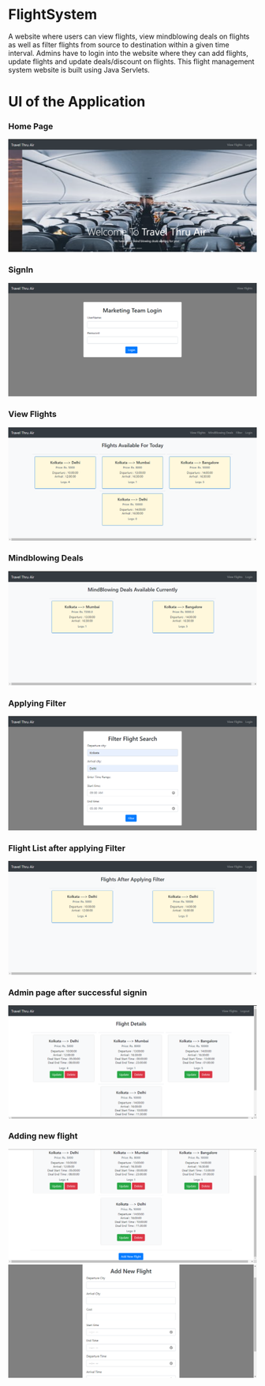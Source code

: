 # FlightSystem
A website where users can view flights, view mindblowing deals on flights as well as filter flights from source to destination within a given time interval.
Admins have to login into the website where they can add flights, update flights and update deals/discount on flights.
This flight management system website is built using Java Servlets.

# UI of the Application
### Home Page
<img src="Screenshots/Home.png"></img>

### SignIn
<img src="Screenshots/login.png"></img>

### View Flights
<img src="Screenshots/Viewflight.png"></img>

### Mindblowing Deals
<img src="Screenshots/Deals.png"></img>

### Applying Filter
<img src="Screenshots/filter.png"></img>

### Flight List after applying Filter
<img src="Screenshots/Afterfilter.png"></img>

### Admin page after successful signin
<img src="Screenshots/Admin.png"></img>

### Adding new flight
<img src="Screenshots/addflight.png"></img>
<img src="Screenshots/Add.png"></img>
